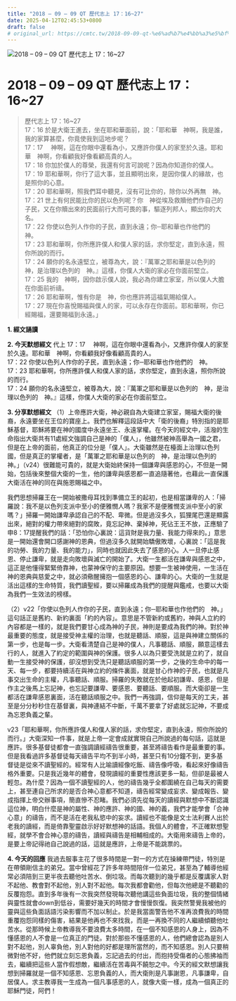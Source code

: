```yaml
---
title: "2018 – 09 – 09 QT 歷代志上 17：16~27"
date: 2025-04-12T02:45:53+0800
draft: false
# original_url: https://cmtc.tw/2018-09-09-qt-%e6%ad%b7%e4%bb%a3%e5%bf%97%e4%b8%8a-17%ef%bc%9a1627
---
```


![2018 – 09 – 09 QT 歷代志上 17：16\~27](/images/qt.jpg   "2018 – 09 – 09 QT 歷代志上 17：16\~27")

# 2018 – 09 – 09 QT 歷代志上 17：16\~27

> 歷代志上 17：16\~27  
> 17：16 於是大衛王進去，坐在耶和華面前，說：「耶和華　神啊，我是誰，我的家算甚麼，你竟使我到這地步呢？  
> 17：17 　神啊，這在你眼中還看為小，又應許你僕人的家至於久遠。耶和華　神啊，你看顧我好像看顧高貴的人。  
> 17：18 你加於僕人的尊榮，我還有何言可說呢？因為你知道你的僕人。  
> 17：19 耶和華啊，你行了這大事，並且顯明出來，是因你僕人的緣故，也是照你的心意。  
> 17：20 耶和華啊，照我們耳中聽見，沒有可比你的，除你以外再無　神。  
> 17：21 世上有何民能比你的民以色列呢？你　神從埃及救贖他們作自己的子民，又在你贖出來的民面前行大而可畏的事，驅逐列邦人，顯出你的大名。  
> 17：22 你使以色列人作你的子民，直到永遠；你─耶和華也作他們的　神。  
> 17：23 耶和華啊，你所應許僕人和僕人家的話，求你堅定，直到永遠，照你所說的而行。  
> 17：24 願你的名永遠堅立，被尊為大，說：『萬軍之耶和華是以色列的　神，是治理以色列的　神。』這樣，你僕人大衛的家必在你面前堅立。  
> 17：25 我的　神啊，因你啟示僕人說，我必為你建立家室，所以僕人大膽在你面前祈禱。  
> 17：26 耶和華啊，惟有你是　神，你也應許將這福氣賜給僕人。  
> 17：27 現在你喜悅賜福與僕人的家，可以永存在你面前。耶和華啊，你已經賜福，還要賜福到永遠。」

**1. 經文誦讀**

**2.  今天默想經文**
代上 17：17 　神啊，這在你眼中還看為小，又應許你僕人的家至於久遠。耶和華　神啊，你看顧我好像看顧高貴的人。  
17：22 你使以色列人作你的子民，直到永遠；你─耶和華也作他們的　神。  
17：23 耶和華啊，你所應許僕人和僕人家的話，求你堅定，直到永遠，照你所說的而行。  
17：24 願你的名永遠堅立，被尊為大，說：『萬軍之耶和華是以色列的　神，是治理以色列的　神。』這樣，你僕人大衛的家必在你面前堅立。

**3. 分享默想經文**
（1）上帝應許大衛，神必親自為大衛建立家室，賜福大衛的後裔，永遠要坐在王位的寶座上。我們也解釋這段話中大「衛的後裔」特別指的是耶穌基督，耶穌將要在神的國度中永遠坐王、永遠掌權。在今天的經文中，活潑的生命指出大衛共有11處經文強調自己是神的「僕人」，他雖然被神高舉為一國之君，但是在上帝的面前，他真正的位分是「僕人」。大衛雖然是在檯面上治理以色列國，但是真正的掌權者，是「萬軍之耶和華是以色列的　神，是治理以色列的　神。」（v24）很難能可貴的，就是大衛始終保持一個謙卑與感恩的心，不但是一開始，包括後來整個大衛的一生，他的謙卑與感恩都一直追隨著他，也藉此一直保護大衛活在神的同在與施恩賜福之中。

我們思想掃羅王在一開始被撒母耳找到準備立王的起初，也是相當謙卑的人：「掃羅說：我不是以色列支派中至小的便雅憫人嗎？我家不是便雅憫支派中至小的家嗎？」掃羅一開始謙卑承認自己的不配、卑微。但是過沒多久，狐狸尾巴還是顯露出來，絕對的權力帶來絕對的腐敗，竟忘記神、棄掉神，死佔王王不放，正應驗了申8：17提醒我們的話：「恐怕你心裏說：這貨財是我力量、我能力得來的。」意思是一開始還會開口感謝神的恩典，但過沒多久就開始驕傲敗壞，心裏說：「這是我的功勞、我的力量、我的能力」，同時也就因此失去了感恩的心。人一旦停止感恩、停止謙卑，就是走向敗壞與滅亡的開始了。大衛一生都活在謙卑與感恩之中，這正是他懂得緊緊倚靠神，也蒙神保守的主要原因。想要一生被神使用，一生活在神的恩典與慈愛之中，就必須儆醒擁抱一個感恩的心、謙卑的心。大衛的一生就是活出這樣的生命特質，我們讀聖經，要以掃羅成為我們的提醒與鑑戒，也要以大衛為我們一生效法的榜樣。

（2）v22「你使以色列人作你的子民，直到永遠；你─耶和華也作他們的　神。」這句話正是舊約、新約裏面「約的內容」。意思是不管新約或舊約，神與人立約的內容都是一樣的，就是我們要甘心成為神的子民，神則是要成為我們的神。對於神最重要的態度，就是接受神主權的治理，也就是聽話、順服，這是與神建立關係的第一步，也是每一步。大衛看清楚自己是神的僕人，凡事聽話、順服，願意這樣去行的人，就進入了約定的範圍與神的保護。很多人以為只要受洗就是立約了，就自動一生接受神的保護，卻沒想到受洗只是聽話順服的第一步，之後的生命中的每一天、每一步，都要持續活在與神立約的條件裏面，就是甘心作神的子民，也就是凡事交出生命的主權，凡事聽話、順服。掃羅的失敗就在於他起初謙卑、感恩，但是作主之後馬上忘記神，也忘記要謙卑、要感恩、要聽話、要順服。而大衛卻是一生都活在謙卑感恩裏面，活在聽話順服之中。我們一再強調，信仰是每天的工夫，甚至是分分秒秒住在基督裏，與神連結不中斷，千萬不要拿了好處就忘記神，不要成為忘恩負義之輩。

v23「耶和華啊，你所應許僕人和僕人家的話，求你堅定，直到永遠，照你所說的而行。」大衛深知一件事，就是上帝一定會成就實現自己所說過的每句話，這就是應許。很多基督徒都會一直強調讀經禱告很重要，甚至將禱告看作是最重要的事。但是我看過許多基督徒每天禱告平均不到半小時，甚至只有10分鐘不到，更多基督徒是從來不讀聖經的。經常有人比喻讀經像吃飯、禱告像呼吸，看起來好像禱告格外重要。只是我近幾年的體會，發現讀經的重要性應該更多一點，但卻是最被人輕忽。為什麼？因為一個不讀聖經的人，他的禱告幾乎全都圍繞在自己每天的需要上，甚至連自己所求的是否合神心意都不知道，禱告經常變成妄求、變成報告、變成指揮上帝交辦事項，簡直慘不忍睹。我們必須先從每天的讀經與默想中不斷認識這位神，明白什麼是神的屬性、神的應許、神的國、神的義，我們才能學會「合神心意」的禱告，而不是活在老我私慾中的妄求。讀經也不能像是文士法利賽人出於老我的讀經，而是倚靠聖靈啟示好好默想神的話語。我個人的體會，不正確默想聖經，就學不會合神心意的禱告，讀經與禱告是相輔相成的。大衛用來禱告上帝的，是要上帝記得祂自己說過的話，這就是應許，上帝是不能跳票的。

**4. 今天的回應**
我過去服事主花了很多時間是一對一的方式在操練帶門徒，特別是在帶領剛信主的弟兄。當中曾經花了許多年時間陪伴一位弟兄，甚至為了輔導他經常必須陪到三更半夜去聽他吐苦水、倒垃圾。而每次聽到的幾乎都是反覆講家人對不起他、教會對不起他，別人對不起他。每次我都會勸他，但每次他總是不聽勸的反覆抱怨。直到多年後有一次我突然發現每次聽他講這些負面垃圾，我的整個情緒與靈性就會down到低谷，需要好幾天的時間才會慢慢恢復。我突然警覺我被他的靈與這些負面話語污染影響而不加以制止。於是我當面警告他不准再浪費我的時間重覆抱怨同樣的傷害，結果是他再也不來找我，而是一再換不同的人繼續傾聽他吐苦水。從那時候上帝教導我不要浪費太多時間，在一個不知感恩的人身上，因為不懂感恩的人不會是一位真正的門徒。對於那些不懂感恩的人，他們總會認為是別人對不起他，別人辜負他，別人對他的好都是理所當然的，而不知感恩。別人只要稍微對他不好，他們就立刻忘恩負義，忘記過去的付出，而抱持受傷者的心態拂袖而去，繼續把這些人當作假想敵，繼續活在苦毒與不饒恕之中。今天的經文默想讓我想到掃羅就是一個不知感恩、忘恩負義的人，而大衛則是凡事謝恩，凡事謙卑，自居僕人。求主教導我一生成為一個凡事感恩的人，就像大衛一樣，成為一個真正的耶穌門徒，阿們！
